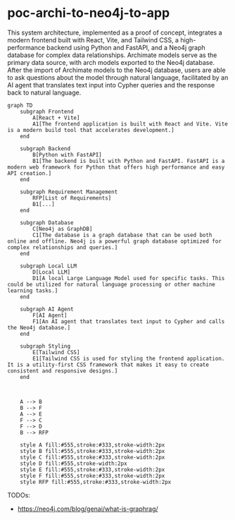 # poc-archi-to-neo4j-to-app
This system architecture, implemented as a proof of concept, integrates a modern frontend built with React, Vite, and Tailwind CSS, a high-performance backend using Python and FastAPI, and a Neo4j graph database for complex data relationships. Archimate models serve as the primary data source, with arch models exported to the Neo4j database. After the import of Archimate models to the Neo4j database, users are able to ask questions about the model through natural language, facilitated by an AI agent that translates text input into Cypher queries and the response back to natural language.

```mermaid
graph TD
    subgraph Frontend
        A[React + Vite]
        A1[The frontend application is built with React and Vite. Vite is a modern build tool that accelerates development.]
    end

    subgraph Backend
        B[Python with FastAPI]
        B1[The backend is built with Python and FastAPI. FastAPI is a modern web framework for Python that offers high performance and easy API creation.]
    end

    subgraph Requirement Management
        RFP[List of Requirements]
        B1[...]
    end

    subgraph Database
        C[Neo4j as GraphDB]
        C1[The database is a graph database that can be used both online and offline. Neo4j is a powerful graph database optimized for complex relationships and queries.]
    end

    subgraph Local LLM
        D[Local LLM]
        D1[A local Large Language Model used for specific tasks. This could be utilized for natural language processing or other machine learning tasks.]
    end

    subgraph AI Agent
        F[AI Agent]
        F1[An AI agent that translates text input to Cypher and calls the Neo4j database.]
    end

    subgraph Styling
        E[Tailwind CSS]
        E1[Tailwind CSS is used for styling the frontend application. It is a utility-first CSS framework that makes it easy to create consistent and responsive designs.]
    end



    A --> B
    B --> F
    A --> E
    F --> C
    F --> D
    B --> RFP

    style A fill:#555,stroke:#333,stroke-width:2px
    style B fill:#555,stroke:#333,stroke-width:2px
    style C fill:#555,stroke:#333,stroke-width:2px
    style D fill:#555,stroke-width:2px
    style E fill:#555,stroke:#333,stroke-width:2px
    style F fill:#555,stroke:#333,stroke-width:2px
    style RFP fill:#555,stroke:#333,stroke-width:2px

```

TODOs:
- https://neo4j.com/blog/genai/what-is-graphrag/

